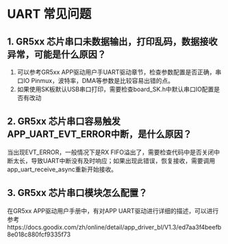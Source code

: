 # UART 常见问题

## 1. GR5xx 芯片串口未数据输出，打印乱码，数据接收异常，可能是什么原因？

1. 可以参考GR5xx APP驱动用户手UART驱动章节，检查参数配置是否正确，串口IO Pinmux，波特率，DMA等参数是比较容易出错的点。
2. 如果使用SK板默认USB串口打印，需要检查board_SK.h中默认串口IO配置是否有改动



## 2. GR5xx 芯片串口容易触发APP_UART_EVT_ERROR中断，是什么原因？

当出现EVT_ERROR，一般情况下是RX FIFO溢出了，需要检查代码中是否关闭中断太长，导致UART中断没有及时响应；如果出现此错误，恢复接收，需要调用app_uart_receive_async重新开始接收。



## 3. GR5xx 芯片串口模块怎么配置？

在GR5xx APP驱动用户手册中，有对APP UART驱动进行详细的描述，可以进行参考https://docs.goodix.com/zh/online/detail/app_driver_bl/V1.3/ed7aa3f4beefb8e018c880fcf9335f73
